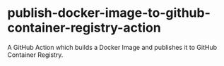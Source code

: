 # publish-docker-image-to-github-container-registry-action
A GitHub Action which builds a Docker Image and publishes it to GitHub Container Registry. 
